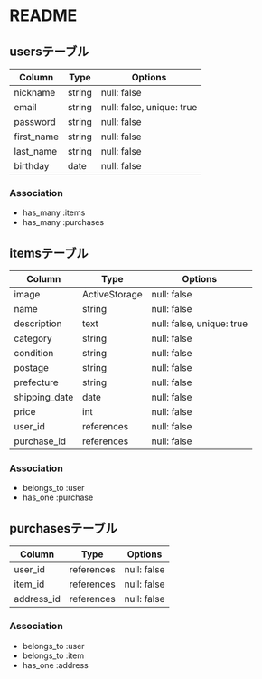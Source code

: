 # README


## usersテーブル

|Column    |Type  |Options    |
| -------- | ---- | --------- |
|nickname  |string|null: false|
|email     |string|null: false, unique: true|
|password  |string|null: false|
|first_name|string|null: false|
|last_name |string|null: false|
|birthday  |date  |null: false|


### Association
- has_many :items
- has_many :purchases

## itemsテーブル

|Column       |Type         |Options    |
| --------    | ----        | --------- |
|image        |ActiveStorage|null: false|
|name         |string       |null: false|
|description  |text         |null: false, unique: true|
|category     |string       |null: false|
|condition    |string       |null: false|
|postage      |string       |null: false|
|prefecture   |string       |null: false|
|shipping_date|date         |null: false|
|price        |int          |null: false|
|user_id      |references   |null: false|
|purchase_id  |references   |null: false|



### Association
- belongs_to :user
- has_one :purchase

## purchasesテーブル
|Column      |Type         |Options    |
| --------   | ----        | --------- |
|user_id     |references   |null: false|
|item_id     |references   |null: false|
|address_id  |references   |null: false|

### Association
- belongs_to :user
- belongs_to :item
- has_one :address
